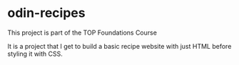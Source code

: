 # odin-recipes

This project is part of the TOP Foundations Course

It is a project that I get to build a basic recipe website with just HTML before styling it with CSS.